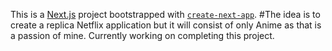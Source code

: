 This is a [Next.js](https://nextjs.org/) project bootstrapped with [`create-next-app`](https://github.com/vercel/next.js/tree/canary/packages/create-next-app).
#The idea is to create a replica Netflix application but it will consist of only Anime as that is a passion of mine. Currently working on completing this project.
